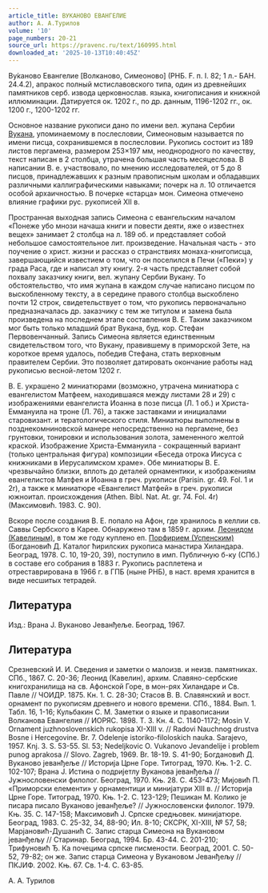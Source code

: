 ```yaml
---
article_title: ВУКАНОВО ЕВАНГЕЛИЕ
author: А. А.Турилов
volume: '10'
page_numbers: 20-21
source_url: https://pravenc.ru/text/160995.html
downloaded_at: '2025-10-13T10:40:45Z'
---
```


Ву́каново Евангелие [Волканово, Симеоново] (РНБ. F. п. I. 82; 1 л.- БАН. 24.4.2), апракос полный мстиславовского типа, один из древнейших памятников серб. извода церковнослав. языка, книгописания и книжной иллюминации. Датируется ок. 1202 г., по др. данным, 1196-1202 гг., ок. 1200 г., 1200-1202 гг.

Основное название рукописи дано по имени вел. жупана Сербии [Вукана](https://pravenc.ru/text/Вукан.html), упоминаемому в послесловии, Симеоновым называется по имени писца, сохранившемся в послесловии. Рукопись состоит из 189 листов пергамена, размером 253×197 мм, неоднородного по качеству, текст написан в 2 столбца, утрачена большая часть месяцеслова. В написании В. е. участвовало, по мнению исследователей, от 5 до 8 писцов, принадлежавших к разным правописным школам и обладавших различными каллиграфическими навыками; почерк на л. 10 отличается особой архаичностью. В почерке «старца» мон. Симеона отмечено влияние графики рус. рукописей XII в.

Пространная выходная запись Симеона с евангельским началом «Понеже убо мнози начаша книги и повести деяти, яже о известнех вещех» занимает 2 столбца на л. 189 об. и представляет собой небольшое самостоятельное лит. произведение. Начальная часть - это поучение о христ. жизни и рассказ о странствиях монаха-книгописца, завершающийся известием о том, что он поселился в Печи («Пеки») у града Раса, где и написал эту книгу. 2-я часть представляет собой похвалу заказчику книги, вел. жупану Сербии Вукану. То обстоятельство, что имя жупана в каждом случае написано писцом по выскобленному тексту, а в середине правого столбца выскоблено почти 12 строк, свидетельствует о том, что рукопись первоначально предназначалась др. заказчику с тем же титулом и замена была произведена на последнем этапе составления В. Е. Таким заказчиком мог быть только младший брат Вукана, буд. кор. Стефан Первовенчанный. Запись Симеона является единственным свидетельством того, что Вукану, правившему в приморской Зете, на короткое время удалось, победив Стефана, стать верховным правителем Сербии. Это позволяет датировать окончание работы над рукописью весной-летом 1202 г.

В. Е. украшено 2 миниатюрами (возможно, утрачена миниатюра с евангелистом Матфеем, находившаяся между листами 28 и 29) с изображениями евангелиста Иоанна в позе писца (Л. 1 об.) и Христа-Еммануила на троне (Л. 76), а также заставками и инициалами старовизант. и тератологического стиля. Миниатюры выполнены в позднекомниновской манере непосредственно на пергамене, без грунтовки, тонировки и использования золота, замененного желтой краской. Изображение Христа-Еммануила - сокращенный вариант (только центральная фигура) композиции «Беседа отрока Иисуса с книжниками в Иерусалимском храме». Обе миниатюры В. Е. чрезвычайно близки, вплоть до деталей орнаментики, к изображениям евангелистов Матфея и Иоанна в греч. рукописи (Parisin. gr. 49. Fol. 1 и 2r), а также к миниатюре «Евангелист Матфей» в греч. рукописи южноитал. происхождения (Athen. Bibl. Nat. At. gr. 74. Fol. 4r) (Максимовић. 1983. С. 90).

Вскоре после создания В. Е. попало на Афон, где хранилось в келлии св. Саввы Сербского в Карее. Обнаружено там в 1859 г. архим. [Леонидом (Кавелиным)](<https://pravenc.ru/text/Леонидом (Кавелиным).html>), в том же году куплено еп. [Порфирием (Успенским)](<https://pravenc.ru/text/Порфирием (Успенским).html>) (Богдановић Д. Каталог ћирилских рукописа манастира Хиландара. Београд, 1978. С. 10, 19-20, 39), поступило в имп. Публичную б-ку (СПб.) в составе его собрания в 1883 г. Рукопись расплетена и отреставрирована в 1966 г. в ГПБ (ныне РНБ), в наст. время хранится в виде несшитых тетрадей.

## Литература

Изд.: Врана J. Вуканово Jеванђеље. Београд, 1967.

## Литература

Срезневский И. И. Сведения и заметки о малоизв. и неизв. памятниках. СПб., 1867. С. 20-36; Леонид (Кавелин), архим. Славяно-сербские книгохранилища на св. Афонской Горе, в мон-рях Хиландаре и Св. Павле // ЧОИДР. 1875. Кн. 1. С. 28-30; Стасов В. В. Славянский и вост. орнамент по рукописям древнего и нового времени. СПб., 1884. Вып. 1. Табл. 16, 1-16; Кульбакин С. М. Заметки о языке и правописании Волканова Евангелия // ИОРЯС. 1898. Т. 3. Кн. 4. С. 1140-1172; Mosin V. Ornament juzhnoslovenskich rukopisa XI-XIII v. // Radovi Nauchnog drustva Bosne i Hercegovine. Br. 7. Odеlenje istoriko-filoloskich nauka. Sarajevo, 1957. Knj. 3. S. 53-55. Sl. 53; Nedeljkovic O. Vukanovo Jevandelije i problem punog aprakosa // Slovo. Zagreb, 1969. Br. 18-19. S. 41-90; Богдановић Д. Вуканово jеванђеље // Историjа Црне Горе. Титоград, 1970. Књ. 1-2. С. 102-107; Врана J. Истина о подриjетлу Вуканова jеванђеља // Jужнословенски филолог. Београд, 1970. Књ. 28. С. 453-473; Миjовић П. «Приморски елементи» у орнаментици и миниjатури XIII в. // Историjа Црне Горе. Титоград, 1970. Књ. 1-2. С. 123-129; Пешикан М. Колико jе писара писало Вуканово jеванђеље? // Jужнословенски филолог. 1979. Књ. 35. С. 147-158; Максимовић J. Српске средњовек. миниjатюре. Београд, 1983. С. 25-32, 34, 88-90; Ил. 8-10; СКСРК, XI-XIII, № 57, 58; Марjановић-Душанић С. Запис старца Симеона на Вукановом jеванђељу // Старинар. Београд, 1994. Бр. 43-44. С. 201-210; Трифуновић Ђ. Ка почецима српске писмености. Београд, 2001. С. 50-52, 79-82; он же. Запис старца Симеона у Вукановом Jеванђељу // ПКJИФ. 2002. Књ. 67. Св. 1-4. С. 63-85.

А. А.  Турилов

